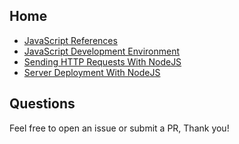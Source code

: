 ## Home

- [JavaScript References](https://pikaxyz420.github.io/guides/core/references)
- [JavaScript Development Environment](https://pikaxyz420.github.io/guides/core/js-dev-env)
- [Sending HTTP Requests With NodeJS](https://pikaxyz420.github.io/guides/node/sending-http-requests)
- [Server Deployment With NodeJS](https://pikaxyz420.github.io/guides/node/server-deployment)

## Questions

Feel free to open an issue or submit a PR, Thank you!
